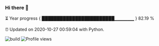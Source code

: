 ### Hi there 👋

⏳ Year progress  { ████████████████████████▁▁▁▁▁▁ } 82.19 %

⏰ Updated on 2020-10-27 00:59:04 with Python.

![build](https://github.com/shenxianpeng/shenxianpeng/workflows/build/badge.svg) ![Profile views](https://gpvc.arturio.dev/shenxianpeng)
